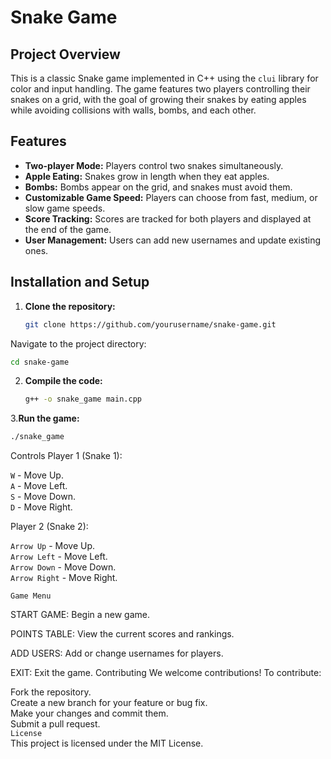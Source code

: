 # Snake Game

## Project Overview

This is a classic Snake game implemented in C++ using the `clui` library for color and input handling. The game features two players controlling their snakes on a grid, with the goal of growing their snakes by eating apples while avoiding collisions with walls, bombs, and each other.

## Features

- **Two-player Mode:** Players control two snakes simultaneously.
- **Apple Eating:** Snakes grow in length when they eat apples.
- **Bombs:** Bombs appear on the grid, and snakes must avoid them.
- **Customizable Game Speed:** Players can choose from fast, medium, or slow game speeds.
- **Score Tracking:** Scores are tracked for both players and displayed at the end of the game.
- **User Management:** Users can add new usernames and update existing ones.

## Installation and Setup

1. **Clone the repository:**
   ```bash
   git clone https://github.com/yourusername/snake-game.git
Navigate to the project directory:
   ```bash
   cd snake-game
   ```
2. **Compile the code:**
   ```bash
   g++ -o snake_game main.cpp
   ```
3.**Run the game:**
   ```bash
   ./snake_game
   ```
Controls
Player 1 (Snake 1):

`W` - Move Up.<br>
`A` - Move Left.<br>
`S` - Move Down.<br>
`D` - Move Right.<br>

Player 2 (Snake 2):

`Arrow Up` - Move Up.<br>
`Arrow Left` - Move Left.<br>
`Arrow Down` - Move Down.<br>
`Arrow Right` - Move Right.<br>

`Game Menu`

START GAME: Begin a new game.

POINTS TABLE: View the current scores and rankings.

ADD USERS: Add or change usernames for players.

EXIT: Exit the game.
Contributing
We welcome contributions! To contribute:<br>

Fork the repository.<br>
Create a new branch for your feature or bug fix.<br>
Make your changes and commit them.<br>
Submit a pull request.<br>
`License`<br>
This project is licensed under the MIT License.<br>

